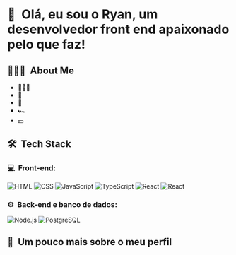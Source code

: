 <h1>👋 &nbsp;Olá, eu sou o Ryan, um desenvolvedor front end apaixonado pelo que faz!</h1>
<p align="center">
<a href="https://www.linkedin.com/in/ryanolv/"></a>
<a href="mailto:ryanprofissional02@gmail.com"></a>

</p>

<h2> 👨🏻‍💻 &nbsp;About Me </h2>

- 👨🏻‍💻 &nbsp; 
- 💚 &nbsp; 
- 🚀 &nbsp; 
- 🏎 &nbsp; 
- 💵 &nbsp;

<h2> 🛠 &nbsp;Tech Stack</h2>
<h3>💻 &nbsp;Front-end:</h3>

![HTML](https://img.shields.io/badge/-HTML-333333?style=flat&logo=HTML5)
![CSS](https://img.shields.io/badge/-CSS-333333?style=flat&logo=CSS3&logoColor=1572B6)
![JavaScript](https://img.shields.io/badge/-JavaScript-333333?style=flat&logo=javascript)
![TypeScript](https://img.shields.io/badge/-TypeScript-333333?style=flat&logo=typescript&logoColor=2D79C7)
![React](https://img.shields.io/badge/-React-333333?style=flat&logo=react)
![React](https://img.shields.io/badge/-React%20Native-333333?style=flat&logo=react)

<h3>⚙️ &nbsp;Back-end e banco de dados:</h3>

![Node.js](https://img.shields.io/badge/-Node.js-333333?style=flat&logo=node.js)
![PostgreSQL](https://img.shields.io/badge/-PostgreSQL-333333?style=flat&logo=postgresql)


<h2>🚀 &nbsp;Um pouco mais sobre o meu perfil</h2>
